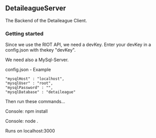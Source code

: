 ## DetaileagueServer

The Backend of the Detaileague Client.

### Getting started

Since we use the RIOT API, we need a devKey.
Enter your devKey in a config.json with thekey "devKey".

We need also a MySql-Server.

config.json - Example

    "mysqlHost" : "localhost",
    "mysqlUser" : "root",
    "mysqlPassword" : "",
    "mysqlDatabase" : "detaileague"

Then run these commands...

Console: npm install

Console: node .

Runs on localhost:3000

